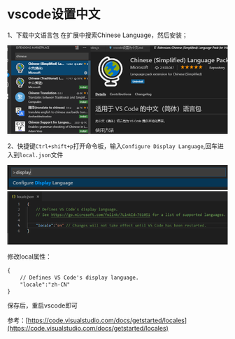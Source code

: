 # vscode设置中文

1、下载中文语言包
    在扩展中搜索Chinese Language，然后安装；

![locallanguage1.png](locallanguage1.png)

2、快捷键`Ctrl+shift+p`打开命令板，输入`Configure Display Language`,回车进入到`local.json`文件

![locallanguage2.png](locallanguage2.png)
![locallanguage3.png](locallanguage3.png)

修改local属性：

    {
        // Defines VS Code's display language.
        "locale":"zh-CN"
    }

保存后，重启vscode即可

参考：[https://code.visualstudio.com/docs/getstarted/locales](https://code.visualstudio.com/docs/getstarted/locales)